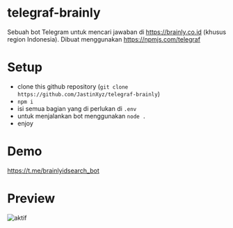 # telegraf-brainly

Sebuah bot Telegram untuk mencari jawaban di https://brainly.co.id (khusus region Indonesia). Dibuat menggunakan https://npmjs.com/telegraf

# Setup
- clone this github repository (`git clone https://github.com/JastinXyz/telegraf-brainly`)
- `npm i`
- isi semua bagian yang di perlukan di `.env`
- untuk menjalankan bot menggunakan `node .`
- enjoy

# Demo
https://t.me/brainlyidsearch_bot

# Preview
![aktif](https://media.giphy.com/media/ry0WJ9PTTClH8cuAIl/giphy.gif)
